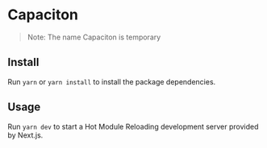 # Capaciton

> Note: The name Capaciton is temporary

## Install

Run `yarn` or `yarn install` to install the package dependencies.

## Usage

Run `yarn dev` to start a Hot Module Reloading development server provided by Next.js.
